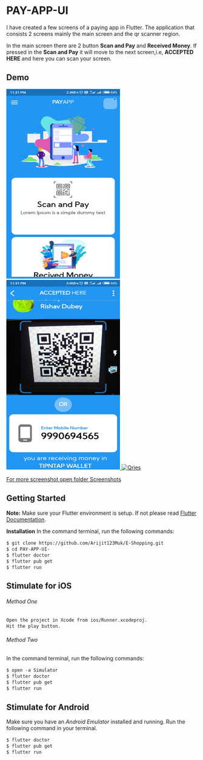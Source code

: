 # PAY-APP-UI
I have created a few screens of a paying app in Flutter. The application that consists 2 screens mainly the main screen and the qr scanner region.
<p>
In the main screen there are 2 button <b>Scan and Pay</b> and <b>Received Money</b>.
If pressed in the <b>Scan and Pay</b> it will move to the next screen,i.e, <b>ACCEPTED HERE</b> and here you can scan your screen.
</p>


## Demo ##

<a href="https://github.com/Arijit123Muk/PAY-APP-UI-/tree/master/Screenshot">
         <img alt="Qries" src="https://github.com/Arijit123Muk/PAY-APP-UI-/blob/master/Screenshot/2.jpg"
         width=300" height="500">
                                
<a href="https://github.com/Arijit123Muk/PAY-APP-UI-/tree/master/Screenshot">
         <img alt="Qries" src="https://github.com/Arijit123Muk/PAY-APP-UI-/blob/master/Screenshot/1.jpg"
         width=300" height="500">                
         
<a href="https://github.com/Arijit123Muk/PAY-APP-UI-/tree/master/Screenshot">
         <img alt="Qries" src="https://github.com/Arijit123Muk/PAY-APP-UI-/blob/master/Screenshot/AppRecording.gif"
         width=300" height="500"> 
         
For more screenshot open folder Screenshots  </a>

## Getting Started ##
 __Note:__ Make sure your Flutter environment is setup. If not please read <a href="https://flutter.dev/docs">Flutter Documentation</a>.

__Installation__
In the command terminal, run the following commands:
```git
$ git clone https://github.com/Arijit123Muk/E-Shopping.git
$ cd PAY-APP-UI-
$ flutter doctor
$ flutter pub get
$ flutter run
```

## Stimulate for iOS ##

###### Method One ######
```
Open the project in Xcode from ios/Runner.xcodeproj.
Hit the play button.
```

###### Method Two ######
In the command terminal, run the following commands:
```
$ open -a Simulator
$ flutter doctor
$ flutter pub get
$ flutter run
```


## Stimulate for Android ##
Make sure you have an _Android Emulator_ installed and running.
Run the following command in your terminal.
```
$ flutter doctor
$ flutter pub get
$ flutter run
```
